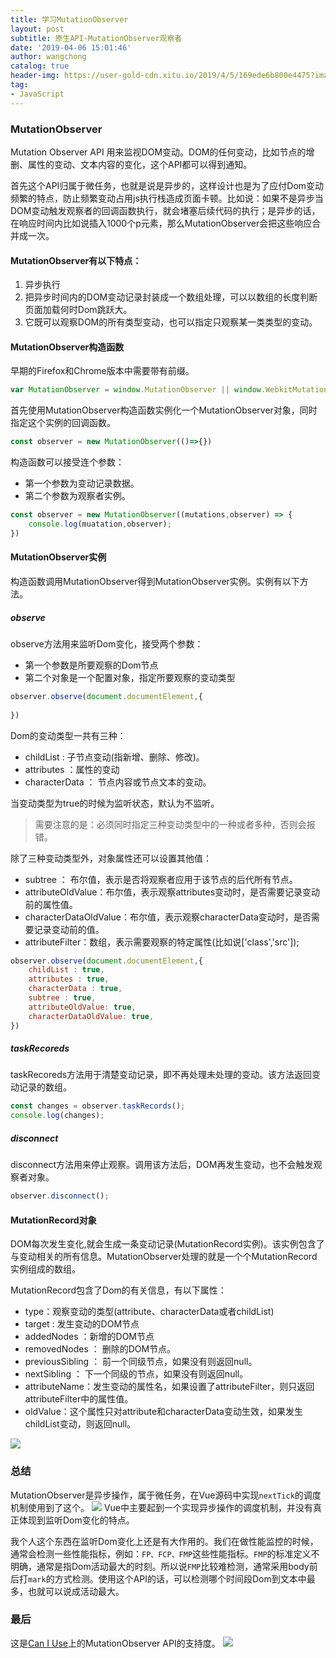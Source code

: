```yaml
---
title: 学习MutationObserver
layout: post
subtitle: 原生API-MutationObserver观察者
date: '2019-04-06 15:01:46'
author: wangchong
catalog: true
header-img: https://user-gold-cdn.xitu.io/2019/4/5/169ede6b800e4475?imageView2/1/w/1304/h/734/q/85/format/webp/interlace/1
tag:
- JavaScript
---
```


### MutationObserver
Mutation Observer API 用来监视DOM变动。DOM的任何变动，比如节点的增删、属性的变动、文本内容的变化，这个API都可以得到通知。

首先这个API归属于微任务，也就是说是异步的，这样设计也是为了应付Dom变动频繁的特点，防止频繁变动占用js执行栈造成页面卡顿。比如说：如果不是异步当DOM变动触发观察者的回调函数执行，就会堵塞后续代码的执行；是异步的话，在响应时间内比如说插入1000个p元素，那么MutationObserver会把这些响应合并成一次。

#### MutationObserver有以下特点：
1. 异步执行
2. 把异步时间内的DOM变动记录封装成一个数组处理，可以以数组的长度判断页面加载何时Dom跳跃大。
3. 它既可以观察DOM的所有类型变动，也可以指定只观察某一类类型的变动。

#### MutationObserver构造函数
早期的Firefox和Chrome版本中需要带有前缀。
```js
var MutationObserver = window.MutationObserver || window.WebkitMutationObserver || window.MozMutationObserver;
```
首先使用MutationObserver构造函数实例化一个MutationObserver对象，同时指定这个实例的回调函数。
```js
const observer = new MutationObserver(()=>{})
```
构造函数可以接受连个参数：
- 第一个参数为变动记录数据。
- 第二个参数为观察者实例。

```js
const observer = new MutationObserver((mutations,observer) => {
    console.log(muatation,observer);
})
```
#### MutationObserver实例
构造函数调用MutationObserver得到MutationObserver实例。实例有以下方法。
##### observe
observe方法用来监听Dom变化，接受两个参数：
- 第一个参数是所要观察的Dom节点
- 第二个对象是一个配置对象，指定所要观察的变动类型

```js
observer.observe(document.documentElement,{
    
})
```
Dom的变动类型一共有三种：
- childList : 子节点变动(指新增、删除、修改)。
- attributes ：属性的变动
- characterData ： 节点内容或节点文本的变动。

当变动类型为true的时候为监听状态，默认为不监听。

> 需要注意的是：必须同时指定三种变动类型中的一种或者多种，否则会报错。

除了三种变动类型外，对象属性还可以设置其他值：
- subtree ： 布尔值，表示是否将观察者应用于该节点的后代所有节点。
- attributeOldValue：布尔值，表示观察attributes变动时，是否需要记录变动前的属性值。
- characterDataOldValue：布尔值，表示观察characterData变动时，是否需要记录变动前的值。
- attributeFilter：数组，表示需要观察的特定属性(比如说['class','src']);

```js
observer.observe(document.documentElement,{
    childList : true,
    attributes : true,
    characterData : true,
    subtree : true,
    attributeOldValue: true,
    characterDataOldValue: true,
})
```
##### taskRecoreds
taskRecoreds方法用于清楚变动记录，即不再处理未处理的变动。该方法返回变动记录的数组。
```js
const changes = observer.taskRecords();
console.log(changes);
```
##### disconnect
disconnect方法用来停止观察。调用该方法后，DOM再发生变动，也不会触发观察者对象。
```js
observer.disconnect();
```
#### MutationRecord对象
DOM每次发生变化,就会生成一条变动记录(MutationRecord实例)。该实例包含了与变动相关的所有信息。MutationObserver处理的就是一个个MutationRecord实例组成的数组。

MutationRecord包含了Dom的有关信息，有以下属性：
- type：观察变动的类型(attribute、characterData或者childList)
- target : 发生变动的DOM节点
- addedNodes ：新增的DOM节点
- removedNodes ： 删除的DOM节点。
- previousSibling ： 前一个同级节点，如果没有则返回null。
- nextSibling ： 下一个同级的节点，如果没有则返回null。
- attributeName：发生变动的属性名，如果设置了attributeFilter，则只返回attributeFilter中的属性值。
- oldValue：这个属性只对attribute和characterData变动生效，如果发生childList变动，则返回null。

![](https://user-gold-cdn.xitu.io/2019/4/5/169edd7e05ef0632?w=526&h=266&f=png&s=24677)

### 总结
MutationObserver是异步操作，属于微任务，在Vue源码中实现`nextTick`的调度机制使用到了这个。
![](https://user-gold-cdn.xitu.io/2019/4/5/169eddb64e5b28c6?w=743&h=286&f=png&s=66045)
Vue中主要起到一个实现异步操作的调度机制，并没有真正体现到监听Dom变化的特点。

我个人这个东西在监听Dom变化上还是有大作用的。我们在做性能监控的时候，通常会检测一些性能指标，例如：`FP、FCP、FMP`这些性能指标。`FMP`的标准定义不明确，通常是指Dom活动最大的时刻。所以说`FMP`比较难检测，通常采用body前后打`mark`的方式检测。使用这个API的话，可以检测哪个时间段Dom到文本中最多，也就可以说成活动最大。

### 最后
这是[Can I Use](https://caniuse.com/#search=MutationObserver)上的MutationObserver API的支持度。
![](https://user-gold-cdn.xitu.io/2019/4/5/169ede5451dd1124?w=1586&h=575&f=png&s=79233)